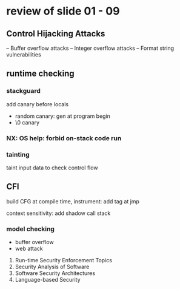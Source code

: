# review of slide 01 - 09

## Control Hijacking Attacks

– Buffer overflow attacks
– Integer overflow attacks
– Format string vulnerabilities

## runtime checking

### stackguard

add canary before locals

- random canary: gen at program begin
- \0 canary

### NX: OS help: forbid on-stack code run

### tainting

taint input data to check control flow

## CFI

build CFG at compile time, instrument: add tag at jmp

context sensitivity: add shadow call stack

### model checking



- buffer overflow
- web attack

1. Run-time Security Enforcement Topics
2. Security Analysis of Software
 3. Software Security Architectures 
 4. Language-based Security